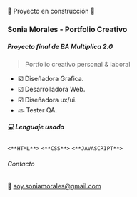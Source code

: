 🚧 Proyecto en construcción 🚧

### Sonia Morales - Portfolio Creativo
##### Proyecto final de BA Multiplica 2.0

> Portfolio creativo personal &amp; laboral

- :ballot_box_with_check: Diseñadora Grafica.
- :ballot_box_with_check: Desarrolladora Web.
- :ballot_box_with_check: Diseñadora ux/ui.
- :soon: Tester QA.


##### :computer: Lenguaje usado
`<**HTML**>`  `<**CSS**>`  `<**JAVASCRIPT**>`


###### Contacto
:e-mail: soy.soniamorales@gmail.com

